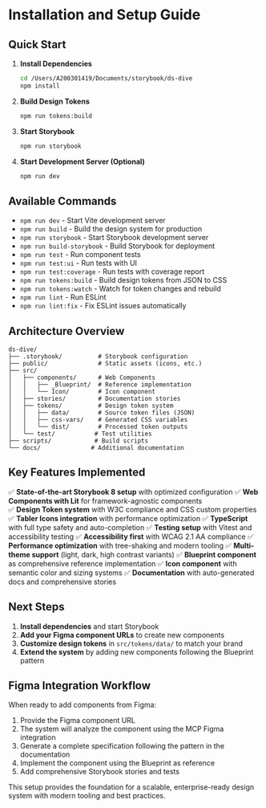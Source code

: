 # Installation and Setup Guide

## Quick Start

1. **Install Dependencies**
   ```bash
   cd /Users/A200301419/Documents/storybook/ds-dive
   npm install
   ```

2. **Build Design Tokens**
   ```bash
   npm run tokens:build
   ```

3. **Start Storybook**
   ```bash
   npm run storybook
   ```

4. **Start Development Server (Optional)**
   ```bash
   npm run dev
   ```

## Available Commands

- `npm run dev` - Start Vite development server
- `npm run build` - Build the design system for production
- `npm run storybook` - Start Storybook development server
- `npm run build-storybook` - Build Storybook for deployment
- `npm run test` - Run component tests
- `npm run test:ui` - Run tests with UI
- `npm run test:coverage` - Run tests with coverage report
- `npm run tokens:build` - Build design tokens from JSON to CSS
- `npm run tokens:watch` - Watch for token changes and rebuild
- `npm run lint` - Run ESLint
- `npm run lint:fix` - Fix ESLint issues automatically

## Architecture Overview

```
ds-dive/
├── .storybook/          # Storybook configuration
├── public/              # Static assets (icons, etc.)
├── src/
│   ├── components/      # Web Components
│   │   ├── _Blueprint/  # Reference implementation
│   │   └── Icon/        # Icon component
│   ├── stories/         # Documentation stories
│   ├── tokens/          # Design token system
│   │   ├── data/        # Source token files (JSON)
│   │   ├── css-vars/    # Generated CSS variables
│   │   └── dist/        # Processed token outputs
│   └── test/           # Test utilities
├── scripts/            # Build scripts
└── docs/              # Additional documentation
```

## Key Features Implemented

✅ **State-of-the-art Storybook 8 setup** with optimized configuration
✅ **Web Components with Lit** for framework-agnostic components  
✅ **Design Token system** with W3C compliance and CSS custom properties
✅ **Tabler Icons integration** with performance optimization
✅ **TypeScript** with full type safety and auto-completion
✅ **Testing setup** with Vitest and accessibility testing
✅ **Accessibility first** with WCAG 2.1 AA compliance
✅ **Performance optimization** with tree-shaking and modern tooling
✅ **Multi-theme support** (light, dark, high contrast variants)
✅ **Blueprint component** as comprehensive reference implementation
✅ **Icon component** with semantic color and sizing systems
✅ **Documentation** with auto-generated docs and comprehensive stories

## Next Steps

1. **Install dependencies** and start Storybook
2. **Add your Figma component URLs** to create new components
3. **Customize design tokens** in `src/tokens/data/` to match your brand
4. **Extend the system** by adding new components following the Blueprint pattern

## Figma Integration Workflow

When ready to add components from Figma:

1. Provide the Figma component URL
2. The system will analyze the component using the MCP Figma integration
3. Generate a complete specification following the pattern in the documentation
4. Implement the component using the Blueprint as reference
5. Add comprehensive Storybook stories and tests

This setup provides the foundation for a scalable, enterprise-ready design system with modern tooling and best practices.
